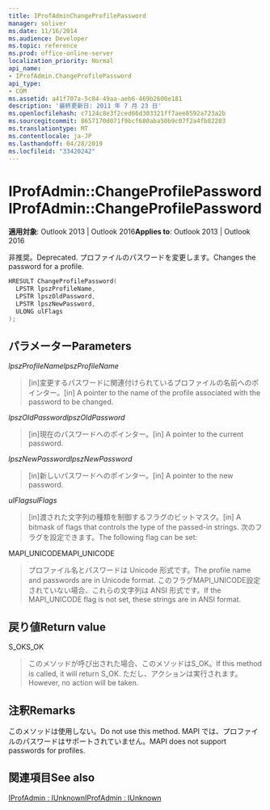 ```yaml
---
title: IProfAdminChangeProfilePassword
manager: soliver
ms.date: 11/16/2014
ms.audience: Developer
ms.topic: reference
ms.prod: office-online-server
localization_priority: Normal
api_name:
- IProfAdmin.ChangeProfilePassword
api_type:
- COM
ms.assetid: a41f707a-5c84-49aa-aeb6-469b2600e181
description: '最終更新日: 2011 年 7 月 23 日'
ms.openlocfilehash: c7124c8e3f2ced66d303321ff7aee8592a723a2b
ms.sourcegitcommit: 8657170d071f9bcf680aba50b9c07f2a4fb82283
ms.translationtype: MT
ms.contentlocale: ja-JP
ms.lasthandoff: 04/28/2019
ms.locfileid: "33420242"
---
```

# <a name="iprofadminchangeprofilepassword"></a><span data-ttu-id="430a6-103">IProfAdmin::ChangeProfilePassword</span><span class="sxs-lookup"><span data-stu-id="430a6-103">IProfAdmin::ChangeProfilePassword</span></span>

  
  
<span data-ttu-id="430a6-104">**適用対象**: Outlook 2013 | Outlook 2016</span><span class="sxs-lookup"><span data-stu-id="430a6-104">**Applies to**: Outlook 2013 | Outlook 2016</span></span> 
  
<span data-ttu-id="430a6-105">非推奨。</span><span class="sxs-lookup"><span data-stu-id="430a6-105">Deprecated.</span></span> <span data-ttu-id="430a6-106">プロファイルのパスワードを変更します。</span><span class="sxs-lookup"><span data-stu-id="430a6-106">Changes the password for a profile.</span></span>
  
```cpp
HRESULT ChangeProfilePassword(
  LPSTR lpszProfileName,
  LPSTR lpszOldPassword,
  LPSTR lpszNewPassword,
  ULONG ulFlags
);
```

## <a name="parameters"></a><span data-ttu-id="430a6-107">パラメーター</span><span class="sxs-lookup"><span data-stu-id="430a6-107">Parameters</span></span>

 <span data-ttu-id="430a6-108">_lpszProfileName_</span><span class="sxs-lookup"><span data-stu-id="430a6-108">_lpszProfileName_</span></span>
  
> <span data-ttu-id="430a6-109">[in]変更するパスワードに関連付けられているプロファイルの名前へのポインター。</span><span class="sxs-lookup"><span data-stu-id="430a6-109">[in] A pointer to the name of the profile associated with the password to be changed.</span></span>
    
 <span data-ttu-id="430a6-110">_lpszOldPassword_</span><span class="sxs-lookup"><span data-stu-id="430a6-110">_lpszOldPassword_</span></span>
  
> <span data-ttu-id="430a6-111">[in]現在のパスワードへのポインター。</span><span class="sxs-lookup"><span data-stu-id="430a6-111">[in] A pointer to the current password.</span></span>
    
 <span data-ttu-id="430a6-112">_lpszNewPassword_</span><span class="sxs-lookup"><span data-stu-id="430a6-112">_lpszNewPassword_</span></span>
  
> <span data-ttu-id="430a6-113">[in]新しいパスワードへのポインター。</span><span class="sxs-lookup"><span data-stu-id="430a6-113">[in] A pointer to the new password.</span></span>
    
 <span data-ttu-id="430a6-114">_ulFlags_</span><span class="sxs-lookup"><span data-stu-id="430a6-114">_ulFlags_</span></span>
  
> <span data-ttu-id="430a6-115">[in]渡された文字列の種類を制御するフラグのビットマスク。</span><span class="sxs-lookup"><span data-stu-id="430a6-115">[in] A bitmask of flags that controls the type of the passed-in strings.</span></span> <span data-ttu-id="430a6-116">次のフラグを設定できます。</span><span class="sxs-lookup"><span data-stu-id="430a6-116">The following flag can be set:</span></span>
    
<span data-ttu-id="430a6-117">MAPI_UNICODE</span><span class="sxs-lookup"><span data-stu-id="430a6-117">MAPI_UNICODE</span></span> 
  
> <span data-ttu-id="430a6-118">プロファイル名とパスワードは Unicode 形式です。</span><span class="sxs-lookup"><span data-stu-id="430a6-118">The profile name and passwords are in Unicode format.</span></span> <span data-ttu-id="430a6-119">このフラグMAPI_UNICODE設定されていない場合、これらの文字列は ANSI 形式です。</span><span class="sxs-lookup"><span data-stu-id="430a6-119">If the MAPI_UNICODE flag is not set, these strings are in ANSI format.</span></span>
    
## <a name="return-value"></a><span data-ttu-id="430a6-120">戻り値</span><span class="sxs-lookup"><span data-stu-id="430a6-120">Return value</span></span>

<span data-ttu-id="430a6-121">S_OK</span><span class="sxs-lookup"><span data-stu-id="430a6-121">S_OK</span></span> 
  
> <span data-ttu-id="430a6-122">このメソッドが呼び出された場合、このメソッドはS_OK。</span><span class="sxs-lookup"><span data-stu-id="430a6-122">If this method is called, it will return S_OK.</span></span> <span data-ttu-id="430a6-123">ただし、アクションは実行されます。</span><span class="sxs-lookup"><span data-stu-id="430a6-123">However, no action will be taken.</span></span>
    
## <a name="remarks"></a><span data-ttu-id="430a6-124">注釈</span><span class="sxs-lookup"><span data-stu-id="430a6-124">Remarks</span></span>

<span data-ttu-id="430a6-125">このメソッドは使用しない。</span><span class="sxs-lookup"><span data-stu-id="430a6-125">Do not use this method.</span></span> <span data-ttu-id="430a6-126">MAPI では、プロファイルのパスワードはサポートされていません。</span><span class="sxs-lookup"><span data-stu-id="430a6-126">MAPI does not support passwords for profiles.</span></span>
  
## <a name="see-also"></a><span data-ttu-id="430a6-127">関連項目</span><span class="sxs-lookup"><span data-stu-id="430a6-127">See also</span></span>



[<span data-ttu-id="430a6-128">IProfAdmin : IUnknown</span><span class="sxs-lookup"><span data-stu-id="430a6-128">IProfAdmin : IUnknown</span></span>](iprofadminiunknown.md)

